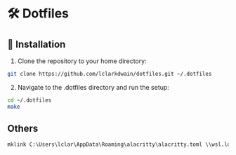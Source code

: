 # 🛠️ Dotfiles

## 🚀 Installation

1. Clone the repository to your home directory:
```bash
git clone https://github.com/lclarkdwain/dotfiles.git ~/.dotfiles
```

2. Navigate to the .dotfiles directory and run the setup:
```bash
cd ~/.dotfiles
make
```

## Others

```cmd
mklink C:\Users\lclar\AppData\Roaming\alacritty\alacritty.toml \\wsl.localhost\Ubuntu-24.04\home\lclarkdwain\.dotfiles\.config\alacritty\alacritty.toml
```